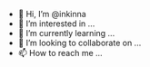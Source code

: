 - 👋 Hi, I’m @inkinna
- 👀 I’m interested in ...
- 🌱 I’m currently learning ...
- 💞️ I’m looking to collaborate on ...
- 📫 How to reach me ...

<!---
inkinna/inkinna is a ✨ special ✨ repository because its `README.md` (this file) appears on your GitHub profile.
You can click the Preview link to take a look at your changes.
--->
